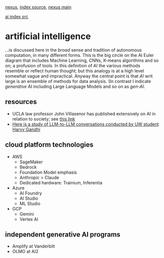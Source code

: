 [nexus](https://robfatland.github.io/nexus), [index source](https://github.com/robfatland/nexus/blob/gh-pages/index.md), 
[nexus main](https://github.com/robfatland/nexus/tree/main)

[ai index src](https://github.com/robfatland/nexus/blob/gh-pages/ai/index.md)

# artificial intelligence


...is discussed here in the *broad* sense and tradition of autonomous computation, in many different forms. This is 
the big circle on the AI Euler diagram that includes Machine Learning, CNNs, K-means algorithms and so on; a profusion
of tools. In this definition of AI the various methods resemble or reflect human thought; but this analogy is at
a high level somewhat vague and impractical. Anyway the central point is that *AI* writ large is an ensemble of methods 
for data analysis. (In contrast I indicate *generative* AI including Large Language Models and so on as *gen-AI*. 


## resources


- UCLA law professor John Villasenor has published extensively on AI in relation to society; see [this link](https://johnvillasenor.com/artificial-intelligence/)
- [Here is a study of LLM-to-LLM conversations conducted by UW student Harvy Gandhi](https://medium.com/@harvygandhi2/ai-to-ai-conversations-unraveling-the-future-of-intelligent-systems-6e360c629734)


## cloud platform technologies

- AWS
    - SageMaker
    - Bedrock
    - Foundation Model emphasis
    - Anthropic > Claude
    - Dedicated hardware: Trainium, Inferentia
- Azure
    - AI Foundry
    - AI Studio
    - ML Studio
- GCP
    - Gemini
    - Vertex AI

## independent generative AI programs

- Amplify at Vanderbilt
- OLMO at AI2
